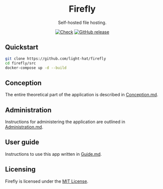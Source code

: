 <div align="center">
<h1>Firefly</h1>

Self-hosted file hosting.

[![Check](https://github.com/light-hat/firefly/actions/workflows/commit.yml/badge.svg)](https://github.com/light-hat/firefly/actions/workflows/commit.yml/)
[![GitHub release](https://img.shields.io/github/v/release/light-hat/firefly.svg)](https://GitHub.com/light-hat/firefly/releases/)

</div>

## Quickstart

```bash
git clone https://github.com/light-hat/firefly
cd firefly/src
docker-compose up -d --build
```

## Conception

The entire theoretical part of the application is described in [Conception.md](Conception.md).

## Administration

Instructions for administering the application are outlined in [Administration.md](Administration.md).

## User guide

Instructions to use this app written in [Guide.md](Guide.md).

## Licensing

Firefly is licensed under the [MIT License](https://github.com/light-hat/firefly/blob/master/LICENSE).
